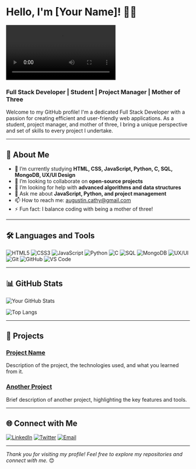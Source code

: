 # Hello, I'm [Your Name]! 👩‍💻

![Banner](https://github.com/HolbyKate/HolbyKate/my_banner.mp4)

### Full Stack Developer | Student | Project Manager | Mother of Three

Welcome to my GitHub profile! I'm a dedicated Full Stack Developer with a passion for creating efficient and user-friendly web applications. As a student, project manager, and mother of three, I bring a unique perspective and set of skills to every project I undertake.

---

## 🚀 About Me

- 🌱 I’m currently studying **HTML, CSS, JavaScript, Python, C, SQL, MongoDB, UX/UI Design**
- 👯 I’m looking to collaborate on **open-source projects**
- 🤔 I’m looking for help with **advanced algorithms and data structures**
- 💬 Ask me about **JavaScript, Python, and project management**
- 📫 How to reach me: [augustin.cathy@gmail.com](mailto:augustin.cathy@gmail.com)
- ⚡ Fun fact: I balance coding with being a mother of three!

---

## 🛠️ Languages and Tools

![HTML5](https://img.shields.io/badge/-HTML5-E34F26?style=flat&logo=html5&logoColor=white)
![CSS3](https://img.shields.io/badge/-CSS3-1572B6?style=flat&logo=css3&logoColor=white)
![JavaScript](https://img.shields.io/badge/-JavaScript-F7DF1E?style=flat&logo=javascript&logoColor=black)
![Python](https://img.shields.io/badge/-Python-3776AB?style=flat&logo=python&logoColor=white)
![C](https://img.shields.io/badge/-C-A8B9CC?style=flat&logo=c&logoColor=white)
![SQL](https://img.shields.io/badge/-SQL-4479A1?style=flat&logo=sql&logoColor=white)
![MongoDB](https://img.shields.io/badge/-MongoDB-47A248?style=flat&logo=mongodb&logoColor=white)
![UX/UI](https://img.shields.io/badge/-UX/UI-0DB1C4?style=flat&logo=adobe&logoColor=white)
![Git](https://img.shields.io/badge/-Git-F05032?style=flat&logo=git&logoColor=white)
![GitHub](https://img.shields.io/badge/-GitHub-181717?style=flat&logo=github&logoColor=white)
![VS Code](https://img.shields.io/badge/-VS%20Code-007ACC?style=flat&logo=visual-studio-code&logoColor=white)

---

## 📊 GitHub Stats

![Your GitHub Stats](https://github-readme-stats.vercel.app/api?username=your-github-username&show_icons=true&hide_border=true&count_private=true&include_all_commits=true)

![Top Langs](https://github-readme-stats.vercel.app/api/top-langs/?username=your-github-username&layout=compact&hide_border=true)

---

## 📂 Projects

### [Project Name](https://github.com/your-github-username/project-repo)
Description of the project, the technologies used, and what you learned from it.

### [Another Project](https://github.com/your-github-username/another-project-repo)
Brief description of another project, highlighting the key features and tools.

---

## 🌐 Connect with Me

[![LinkedIn](https://img.shields.io/badge/-LinkedIn-0077B5?style=flat&logo=LinkedIn&logoColor=white)](https://www.linkedin.com/in/your-linkedin-profile)
[![Twitter](https://img.shields.io/badge/-Twitter-1DA1F2?style=flat&logo=Twitter&logoColor=white)](https://twitter.com/your-twitter-handle)
[![Email](https://img.shields.io/badge/-Email-D14836?style=flat&logo=Gmail&logoColor=white)](mailto:your-email@example.com)

---

*Thank you for visiting my profile! Feel free to explore my repositories and connect with me.* 😊

